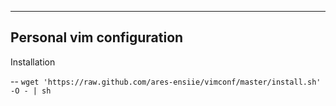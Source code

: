 ----
Personal vim configuration
----

Installation 

-- ```wget 'https://raw.github.com/ares-ensiie/vimconf/master/install.sh' -O - | sh```

